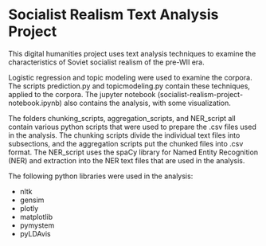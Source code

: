 # Socialist Realism Text Analysis Project


This digital humanities project uses text analysis techniques to examine the characteristics of Soviet socialist realism of the pre-WII era.  

Logistic regression and topic modeling were used to examine the corpora.  The scripts prediction.py and topicmodeling.py contain these techniques, applied to the corpora.  The jupyter notebook (socialist-realism-project-notebook.ipynb) also contains the analysis, with some visualization.

The folders chunking_scripts, aggregation_scripts, and NER_script all contain various python scripts that were used to prepare the .csv files used in the analysis.  The chunking scripts divide the individual text files into subsections, and the aggregation scripts put the chunked files into .csv format.  The NER_script uses the spaCy library for Named Entity Recognition (NER) and extraction into the NER text files that are used in the analysis. 

The following python libraries were used in the analysis:

- nltk
- gensim
- plotly
- matplotlib 
- pymystem
- pyLDAvis
